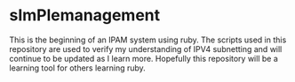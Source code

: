 sImPlemanagement
================

This is the beginning of an IPAM system using ruby.  The scripts used in this repository are used to verify my understanding of IPV4 subnetting and will continue to be updated as I learn more.
Hopefully this repository will be a learning tool for others learning ruby.
